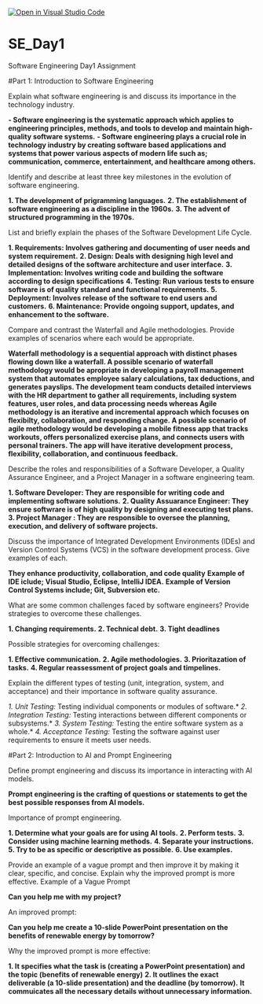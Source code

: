 [![Open in Visual Studio Code](https://classroom.github.com/assets/open-in-vscode-2e0aaae1b6195c2367325f4f02e2d04e9abb55f0b24a779b69b11b9e10269abc.svg)](https://classroom.github.com/online_ide?assignment_repo_id=15569192&assignment_repo_type=AssignmentRepo)
# SE_Day1
Software Engineering Day1 Assignment

#Part 1: Introduction to Software Engineering

Explain what software engineering is and discuss its importance in the technology industry.


**- Software engineering is the systematic approach which applies to engineering principles, methods, and tools to develop and maintain high-quality software systems.**
**- Software engineering plays a crucial role in technology industry by creating software based applications and systems that power various aspects of modern life such as; communication, commerce, entertainment, and healthcare among others.**


Identify and describe at least three key milestones in the evolution of software engineering.


**1. The development of prigramming languages.**
**2. The establishment of software engineering as a discipline in the 1960s.**
**3. The advent of structured programming in the 1970s.**


List and briefly explain the phases of the Software Development Life Cycle.


**1. Requirements: Involves gathering and documenting of user needs and system requirement.**
**2. Design: Deals with designing high level and detailed designs of the software architecture and user interface.**
**3. Implementation: Involves writing code and building the software according to design specifications**
**4. Testing: Run various tests to ensure software is of quality standard and functional requirements.**
**5. Deployment: Involves release of the software to end users and customers.**
**6. Maintenance: Provide ongoing support, updates, and enhancement to the software.**


Compare and contrast the Waterfall and Agile methodologies. Provide examples of scenarios where each would be appropriate.


**Waterfall methodology is a sequential approach with distinct phases flowing down like a waterfall. A possible scenario of waterfall methodology would be apropriate in developing a payroll management system that automates employee salary calculations, tax deductions, and generates payslips. The development team conducts detailed interviews with the HR department to gather all requirements, including system features, user roles, and data processing needs whereas Agile methodology is an iterative and incremental approach which focuses on flexibilty, collaboration, and responding change. A possible scenario of agile methodology would be developing a mobile fitness app that tracks workouts, offers personalized exercise plans, and connects users with personal trainers. The app will have iterative development process, flexibility, collaboration, and continuous feedback.**


Describe the roles and responsibilities of a Software Developer, a Quality Assurance Engineer, and a Project Manager in a software engineering team.


**1. Software Developer: They are responsible for writing code and implementing software solutions.**
**2. Quality Assuarance Engineer: They ensure softwrare is of high quality by designing and executing test plans.**
**3. Project Manager : They are responsible to oversee the planning, execution, and delivery of software projects.**


Discuss the importance of Integrated Development Environments (IDEs) and Version Control Systems (VCS) in the software development process. Give examples of each.


**They enhance productivity, collaboration, and code quality**
**Example of IDE iclude; Visual Studio, Eclipse, IntelliJ IDEA.**
**Example of Version Control Systems include; Git, Subversion etc.**


What are some common challenges faced by software engineers? Provide strategies to overcome these challenges.


**1. Changing requirements.**
**2. Technical debt.**
**3. Tight deadlines**


Possible strategies for overcoming challenges: 


**1. Effective communication.**
**2. Agile methodologies.**
**3. Prioritazation of tasks.**
**4. Regular reassessment of project goals and timpelines.**


Explain the different types of testing (unit, integration, system, and acceptance) and their importance in software quality assurance.


*1. Unit Testing:* Testing individual components or modules of software.*
*2. Integration Testing:* Testing interactions between different components or subsystems.*
*3. System Testing:* Testing the entire software system as a whole.*
*4. Acceptance Testing:* Testing the software against user requirements to ensure it meets user needs.

#Part 2: Introduction to AI and Prompt Engineering

Define prompt engineering and discuss its importance in interacting with AI models.


**Prompt engineering is the crafting of questions or statements to get the best possible responses from AI models.**


Importance of prompt engineering.


**1. Determine what your goals are for using AI tools.**
**2. Perform tests.**
**3. Consider using machine learning methods.**
**4. Separate your instructions.**
**5. Try to be as specific or descriptive as possible.**
**6. Use examples.**

Provide an example of a vague prompt and then improve it by making it clear, specific, and concise. Explain why the improved prompt is more effective.
Example of a Vague Prompt


**Can you help me with my project?**

An improved prompt:

**Can you help me create a 10-slide PowerPoint presentation on the benefits of renewable energy by tomorrow?**

Why the improved prompt is more effective:

**1. It specifies what the task is (creating a PowerPoint presentation) and the topic (benefits of renewable energy)**
**2. It outlines the exact deliverable (a 10-slide presentation) and the deadline (by tomorrow).**
**It commuicates all the necessary details without unnecessary information.**
